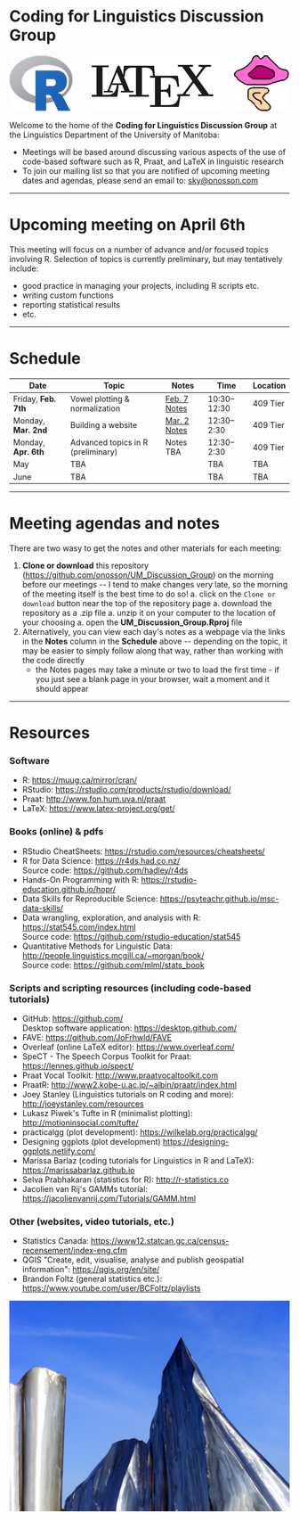 # Coding for Linguistics Discussion Group

<p align="center">
<img src="images/R.png" align="left"> <img src="images/LaTeX.png"> <img src="images/Praat.png" align="right">
</p>

Welcome to the home of the **Coding for Linguistics Discussion Group** at the Linguistics Department of the University of Manitoba:

* Meetings will be based around discussing various aspects of the use of code-based software such as R, Praat, and LaTeX in linguistic research
* To join our mailing list so that you are notified of upcoming meeting dates and agendas, please send an email to: <sky@onosson.com>

---

# Upcoming meeting on April 6th

This meeting will focus on a number of advance and/or focused topics involving R. Selection of topics is currently preliminary, but may tentatively include:

* good practice in managing your projects, including R scripts etc.
* writing custom functions
* reporting statistical results
* etc.

---

# Schedule

Date | Topic | Notes | Time | Location
-|-|-|-|-
Friday, **Feb. 7th** | Vowel plotting & normalization | [Feb. 7 Notes](https://htmlpreview.github.io/?https://github.com/onosson/UM_Discussion_Group/blob/master/2020_Feb_7_Notes.html) | 10:30–12:30 | 409 Tier
Monday, **Mar. 2nd** | Building a website | [Mar. 2 Notes](https://htmlpreview.github.io/?https://github.com/onosson/UM_Discussion_Group/blob/master/2020_Mar_2_Notes.html) | 12:30–2:30 | 409 Tier
Monday, **Apr. 6th** | Advanced topics in R (preliminary) | Notes TBA | 12:30–2:30 | 409 Tier
May | TBA |  | TBA | TBA
June | TBA |  | TBA | TBA

---

# Meeting agendas and notes

There are two wasy to get the notes and other materials for each meeting:

1. **Clone or download** this repository (<https://github.com/onosson/UM_Discussion_Group>) on the morning before our meetings -- I tend to make changes very late, so the morning of the meeting itself is the best time to do so!
    a. click on the `Clone or download` button near the top of the repository page
    a. download the repository as a .zip file
    a. unzip it on your computer to the location of your choosing
    a. open the **UM_Discussion_Group.Rproj** file
1. Alternatively, you can view each day's notes as a webpage via the links in the **Notes** column in the **Schedule** above -- depending on the topic, it may be easier to simply follow along that way, rather than working with the code directly
    * the Notes pages may take a minute or two to load the first time - if you just see a blank page in your browser, wait a moment and it should appear

---

# Resources

### Software

* R: <https://muug.ca/mirror/cran/>
* RStudio: <https://rstudio.com/products/rstudio/download/>
* Praat: <http://www.fon.hum.uva.nl/praat>
* LaTeX: <https://www.latex-project.org/get/>

### Books (online) & pdfs

* RStudio CheatSheets: <https://rstudio.com/resources/cheatsheets/>
* R for Data Science: <https://r4ds.had.co.nz/> <br> Source code: <https://github.com/hadley/r4ds>
* Hands-On Programming with R: <https://rstudio-education.github.io/hopr/>
* Data Skills for Reproducible Science: <https://psyteachr.github.io/msc-data-skills/>
* Data wrangling, exploration, and analysis with R: <https://stat545.com/index.html> <br> Source code: <https://github.com/rstudio-education/stat545>
* Quantitative Methods for Linguistic Data: <http://people.linguistics.mcgill.ca/~morgan/book/> <br> Source code: <https://github.com/mlml/stats_book>

### Scripts and scripting resources (including code-based tutorials)

* GitHub: <https://github.com/> <br> Desktop software application: <https://desktop.github.com/>
* FAVE: <https://github.com/JoFrhwld/FAVE>
* Overleaf (online LaTeX editor): <https://www.overleaf.com/>
* SpeCT - The Speech Corpus Toolkit for Praat: <https://lennes.github.io/spect/>
* Praat Vocal Toolkit: <http://www.praatvocaltoolkit.com>
* PraatR: <http://www2.kobe-u.ac.jp/~albin/praatr/index.html>
* Joey Stanley (Linguistics tutorials on R coding and more): <http://joeystanley.com/resources>
* Lukasz Piwek's Tufte in R (minimalist plotting): <http://motioninsocial.com/tufte/>
* practicalgg (plot development): <https://wilkelab.org/practicalgg/>
* Designing ggplots (plot development) <https://designing-ggplots.netlify.com/>
* Marissa Barlaz (coding tutorials for Linguistics in R and LaTeX): <https://marissabarlaz.github.io>
* Selva Prabhakaran (statistics for R): <http://r-statistics.co>
* Jacolien van Rij's GAMMs tutorial: <https://jacolienvanrij.com/Tutorials/GAMM.html>

### Other (websites, video tutorials, etc.)

* Statistics Canada: <https://www12.statcan.gc.ca/census-recensement/index-eng.cfm>
* QGIS "Create, edit, visualise, analyse and publish geospatial information": <https://qgis.org/en/site/>
* Brandon Foltz (general statistics etc.): <https://www.youtube.com/user/BCFoltz/playlists>

<img src="images/ice.jpg">
